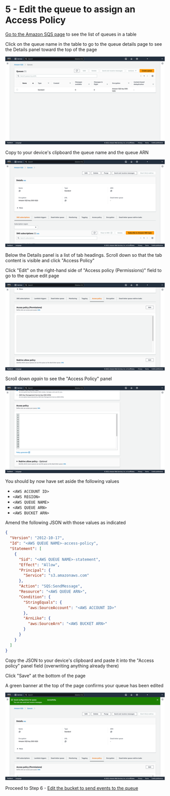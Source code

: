 # 5 - Edit the queue to assign an Access Policy

[Go to the Amazon SQS page](https://console.aws.amazon.com/sqs/v2) to see the list of queues in a table

Click on the queue name in the table to go to the queue details page to see the Details panel toward the top of the page

![SQS Queues page - queues](images/sqs-queues-page-queues.png)

Copy to your device's clipboard the queue name and the queue ARN

![SQS Queues page - queue details](images/sqs-queues-page-queue.png)

Below the Details panel is a list of tab headings. Scroll down so that the tab content is visible and click "Access Policy"

Click "Edit" on the right-hand side of "Access policy (Permissions)" field to go to the queue edit page

![SQS Queues page - access policy](images/sqs-queues-page-access-policy.png)

Scroll down _again_ to see the "Access Policy" panel

![SQS Edit queue page - access policy](images/sqs-edit-queue-page-access-policy.png)

You should by now have set aside the following values

- `<AWS ACCOUNT ID>`
- `<AWS REGION>`
- `<AWS QUEUE NAME>`
- `<AWS QUEUE ARN>`
- `<AWS BUCKET ARN>`

Amend the following JSON with those values as indicated

```json
{
  "Version": "2012-10-17",
  "Id": "<AWS QUEUE NAME>-access-policy",
  "Statement": [
    {
      "Sid": "<AWS QUEUE NAME>-statement",
      "Effect": "Allow",
      "Principal": {
        "Service": "s3.amazonaws.com"
      },
      "Action": "SQS:SendMessage",
      "Resource": "<AWS QUEUE ARN>",
      "Condition": {
        "StringEquals": {
          "aws:SourceAccount": "<AWS ACCOUNT ID>"
        },
        "ArnLike": {
          "aws:SourceArn": "<AWS BUCKET ARN>"
        }
      }
    }
  ]
}
```

Copy the JSON to your device's clipboard and paste it into the "Access policy" panel field (overwriting anything already there)

Click "Save" at the bottom of the page

A green banner at the top of the page confirms your queue has been edited

![SQS Queues page - queue access policy](images/sqs-edit-queue-page-access-policy-successfully-edited-queue.png)

Proceed to Step 6 - [Edit the bucket to send events to the queue](edit-the-bucket.md)
